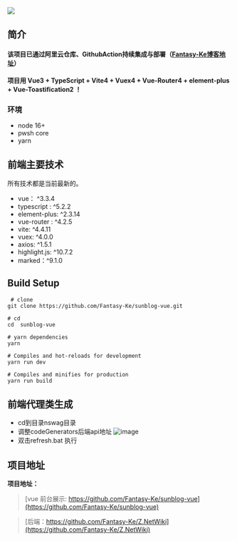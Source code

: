 ![](https://upload-images.jianshu.io/upload_images/12890819-527034962df50506.png?imageMogr2/auto-orient/strip%7CimageView2/2/w/1240)


## 简介

#### 该项目已通过阿里云仓库、GithubAction持续集成与部署（[Fantasy-Ke博客地址](http://124.71.15.19:5100/)）

**项目用 Vue3 + TypeScript + Vite4 + Vuex4 + Vue-Router4 + element-plus + Vue-Toastification2 ！**

### 环境

-  node 16+  
-  pwsh core  
-  yarn

<!-- ## 功能

### 已经完成功能

- [x] 登录  
- [x] 注册  
- [x] 文章列表
- [x] 文章归档
- [x] 标签  
- [x] 关于  
- [x] 点赞与评论
- [x] 留言
- [x] 历程
- [x] 文章详情（支持代码语法高亮）
- [x] 文章详情目录
- [x] 移动端适配
- [x] github 授权登录


[⬆️ 返回顶部](##简介) -->

## 前端主要技术 

所有技术都是当前最新的。

- vue： ^3.3.4
- typescript : ^5.2.2
- element-plus: ^2.3.14
- vue-router : ^4.2.5
- vite: ^4.4.11
- vuex: ^4.0.0
- axios: ^1.5.1
- highlight.js: ^10.7.2
- marked：^9.1.0


## Build Setup 

``` 
 # clone
git clone https://github.com/Fantasy-Ke/sunblog-vue.git
```

```
# cd
cd  sunblog-vue
```

```
# yarn dependencies
yarn
```

```
# Compiles and hot-reloads for development
yarn run dev
```

```
# Compiles and minifies for production
yarn run build
```

## 前端代理类生成

- cd到目录nswag目录
- 调整codeGenerators后端api地址
  ![image](https://github.com/Fantasy-Ke/SunBlog-Vue/assets/85232349/ffe453ac-c45d-43eb-8643-a8f06bca3bc5)
- 双击refresh.bat 执行 


## 项目地址

**项目地址：**

> [vue 前台展示: https://github.com/Fantasy-Ke/sunblog-vue](https://github.com/Fantasy-Ke/sunblog-vue)

> [后端：https://github.com/Fantasy-Ke/Z.NetWiki](https://github.com/Fantasy-Ke/Z.NetWiki)
